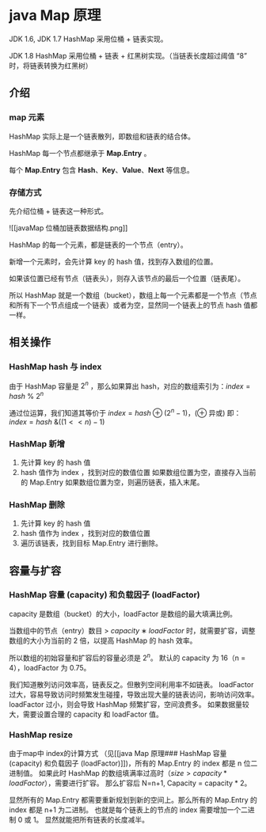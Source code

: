 # java Map 原理
JDK 1.6, JDK 1.7 HashMap 采用位桶 + 链表实现。

JDK 1.8 HashMap 采用位桶 + 链表 + 红黑树实现。（当链表长度超过阈值 “8” 时，将链表转换为红黑树）

## 介绍
### map 元素

HashMap 实际上是一个链表散列，即数组和链表的结合体。

HashMap 每一个节点都继承于 **Map.Entry** 。

每个 **Map.Entry** 包含 **Hash**、**Key**、**Value**、**Next** 等信息。

### 存储方式

先介绍位桶 + 链表这一种形式。

![[javaMap 位桶加链表数据结构.png]]

HashMap 的每一个元素，都是链表的一个节点（entry）。

新增一个元素时，会先计算 key 的 hash 值，找到存入数组的位置。

如果该位置已经有节点（链表头），则存入该节点的最后一个位置（链表尾）。

所以 HashMap 就是一个数组（bucket），数组上每一个元素都是一个节点（节点和所有下一个节点组成一个链表）或者为空，显然同一个链表上的节点 hash 值都一样。

## 相关操作
### HashMap hash 与 index

由于 HashMap 容量是 $2^n$ ，那么如果算出 hash，对应的数组索引为：$index = hash$  %  $2^n$
 

通过位运算，我们知道其等价于 $index = hash ⊕ (2^n -1)$，(⊕ 异或)
即： $index = hash\ \& ((1<<n) - 1)$

### HashMap 新增
1. 先计算 key 的 hash 值
2. hash 值作为 index ，找到对应的数值位置
	如果数组位置为空，直接存入当前的 Map.Entry
	如果数组位置为空，则遍历链表，插入末尾。
### HashMap 删除
1. 先计算 key 的 hash 值
2. hash 值作为 index ，找到对应的数值位置
3. 遍历该链表，找到目标 Map.Entry 进行删除。


## 容量与扩容

### HashMap 容量 (capacity) 和负载因子 (loadFactor)
capacity 是数组（bucket）的大小，loadFactor 是数组的最大填满比例。

当数组中的节点（entry）数目 >  $capacity∗loadFactor$ 时，就需要扩容，调整数组的大小为当前的 2 倍，以提高 HashMap 的 hash 效率。

所以数组的初始容量和扩容后的容量必须是 $2^n$。
默认的 capacity 为 16（n = 4），loadFactor 为 0.75。

我们知道散列访问效率高，链表反之。但散列空间利用率不如链表。
loadFactor 过大，容易导致访问时频繁发生碰撞，导致出现大量的链表访问，影响访问效率。
loadFactor 过小，则会导致 HashMap 频繁扩容，空间浪费多。
如果数据量较大，需要设置合理的 capacity 和 loadFactor 值。

### HashMap resize

由于map中 index的计算方式 （见[[java Map 原理### HashMap 容量 (capacity) 和负载因子 (loadFactor)]])，所有的 Map.Entry 的 index 都是 n 位二进制值。
如果此时 HashMap 的数组填满率过高时（$size > capacity*loadFactor$），需要进行扩容。
那么扩容后 N=n+1, Capacity = capacity * 2。

显然所有的 Map.Entry 都需要重新规划到新的空间上。那么所有的 Map.Entry 的 index 都是 n+1 为二进制。
也就是每个链表上的节点的 index 需要增加一个二进制 0 或 1。
显然就能把所有链表的长度减半。